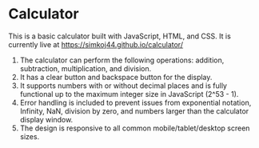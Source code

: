 # Calculator
This is a basic calculator built with JavaScript, HTML, and CSS. It is currently live at https://simkoj44.github.io/calculator/

1. The calculator can perform the following operations: addition, subtraction, multiplication, and division.
2. It has a clear button and backspace button for the display.
3. It supports numbers with or without decimal places and is fully functional up to the maximum integer size in JavaScript (2^53 - 1).
4. Error handling is included to prevent issues from exponential notation, Infinity, NaN, division by zero, and numbers larger than the calculator display window.
5. The design is responsive to all common mobile/tablet/desktop screen sizes.